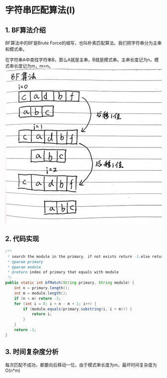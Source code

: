 # 字符串匹配算法(I)

## 1. BF算法介绍

BF算法中的BF是Brute Force的缩写，也叫朴素匹配算法。我们把字符串分为主串和模式串。

在字符串A中查找字符串B，那么A就是主串，B就是模式串。主串长度记为n，模式串长度记为m，m>n。
![BF Search](./image/字符串匹配BF算法.jpg)

## 2. 代码实现

```java
/**
 * search the module in the primary, if not exists return -1,else return the index
 * @param primary
 * @param module
 * @return index of primary that equals with module
 */
public static int bfMatch(String primary, String module) {
    int n = primary.length();
    int m = module.length();
    if (n < m) return -1;
    for (int i = 0; i < n - m + 1; i++) {
        if (module.equals(primary.substring(i, i + m))) {
            return i;
        }
    }
    return -1;
}
```

## 3. 时间复杂度分析

每次匹配不成功，都要向后移动一位，由于模式串长度为m，最坏时间复杂度为O(n*m)
